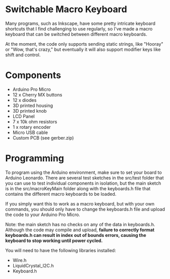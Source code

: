 # Switchable Macro Keyboard
Many programs, such as Inkscape, have some pretty intricate keyboard shortcuts that I find challenging to use regularly, so I've made a macro keyboard that can be switched between different macro keyboards.

At the moment, the code only supports sending static strings, like "Hooray" or "Wow, that's crazy," but eventually it will also support modifier keys like shift and control.

# Components
* Arduino Pro Micro
* 12 x Cherry MX buttons
* 12 x diodes
* 3D printed housing
* 3D printed knob
* LCD Panel
* 7 x 10k ohm resistors
* 1 x rotary encoder
* Micro USB cable
* Custom PCB (see gerber.zip)

# Programming
To program using the Arduino environment, make sure to set your board to Arduino Leonardo. There are several test sketches in the src/test folder that you can use to test individual components in isolation, but the main sketch is in the src/macroKeyMain folder along with the keyboards.h file that contains the different macro keyboards to be loaded.

If you simply want this to work as a macro keyboard, but with your own commands, you should only have to change the keyboards.h file and upload the code to your Arduino Pro Micro.

Note: the main sketch has no checks on any of the data in keyboards.h. Although the code may compile and upload, **failure to correctly format keyboards.h can result in index out of bounds errors, causing the keyboard to stop working until power cycled.**

You will need to have the following libraries installed:
* Wire.h
* LiquidCrystal_I2C.h
* Keyboard.h
